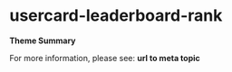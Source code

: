 # usercard-leaderboard-rank

**Theme Summary**

For more information, please see: **url to meta topic**
